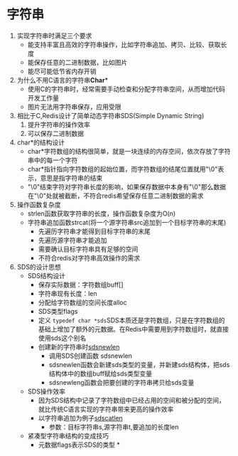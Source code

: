 # 字符串

1. 实现字符串时满足三个要求
    * 能支持丰富且高效的字符串操作，比如字符串追加、拷贝、比较、获取长度
    * 能保存任意的二进制数据，比如图片
    * 能尽可能低节省内存开销
2. 为什么不用C语言的字符串**Char***
    * 使用C的字符串时，经常需要手动检查和分配字符串空间，从而增加代码开发工作量
    * 图片无法用字符串保存，应用受限
3. 相比于C,Redis设计了简单动态字符串SDS(Simple Dynamic String)
    1. 提升字符串的操作效率
    2. 可以保存二进制数据
4. char*的结构设计
    * char*字符数组的结构很简单，就是一块连续的内存空间，依次存放了字符串中的每一个字符
    * char*指针指向字符数组的起始位置，而字符数组的结尾位置就用"\0"表示，意思是指字符串的结束
    * "\0"结束字符对字符串长度的影响，如果保存数据中本身有"\0"那么数据在"\0"处就被截断，不符合redis希望保存任意二进制数据的需求
5. 操作函数复杂度
    * strlen函数获取字符串的长度，操作函数复杂度为O(n)
    * 字符串追加函数strcat(将一个源字符串src追加到一个目标字符串的末尾)
        * 先遍历字符串才能得到目标字符串的末尾
        * 先遍历源字符串才能追加
        * 需要确认目标字符串具有足够的空间
        * 不符合redis对字符串高效操作的需求
6. SDS的设计思想
    * SDS结构设计
        * 保存实际数据：字符数组buff[]
        * 字符串现有长度：len
        * 分配给字符数组的空间长度alloc
        * SDS类型flags
        * 定义 ```typedef char *sds```SDS本质还是字符数组，只是在字符数组的基础上增加了额外的元数据。在Redis中需要用到字符数组时，就直接使用sds这个别名
        * 创建新的字符串时[sdsnewlen](../../../src/sds.c)
          * 调用SDS创建函数 sdsnewlen
          * sdsnewlen函数会新建sds类型的变量，并新建sds结构体，把sds结构体中的数组buff赋给sds类型变量
          * sdsnewleng函数会把要创建的字符串拷贝给sds变量
    * SDS操作效率
      * 因为SDS结构中记录了字符数组中已经占用的空间和被分配的空间，就比传统C语言实现的字符串带来更高的操作效率
      * 以字符串追加为例子[sdscatlen](../../../src/sds.c)
        * 参数：目标字符串s,源字符串t,要追加的长度len
    * 紧凑型字符串结构的变成技巧
      * 元数据flags表示SDS的类型
        * 
    
 